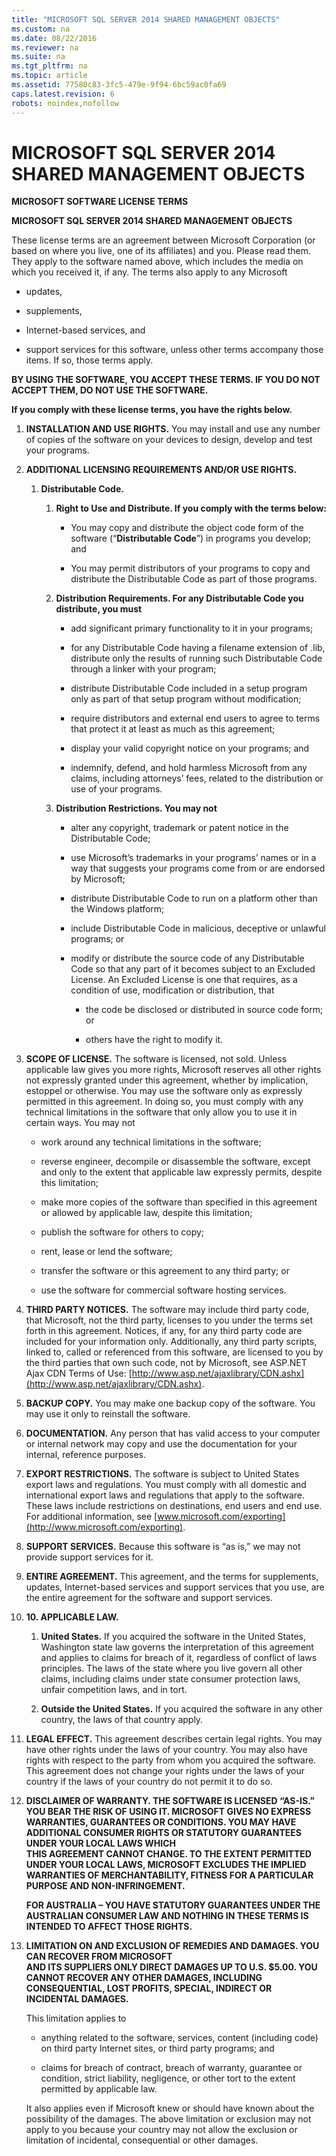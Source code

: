 ```yaml
---
title: "MICROSOFT SQL SERVER 2014 SHARED MANAGEMENT OBJECTS"
ms.custom: na
ms.date: 08/22/2016
ms.reviewer: na
ms.suite: na
ms.tgt_pltfrm: na
ms.topic: article
ms.assetid: 77580c83-3fc5-479e-9f94-6bc59ac0fa69
caps.latest.revision: 6
robots: noindex,nofollow
---
```

# MICROSOFT SQL SERVER 2014 SHARED MANAGEMENT OBJECTS
**MICROSOFT SOFTWARE LICENSE TERMS**  
  
 **MICROSOFT SQL SERVER 2014 SHARED MANAGEMENT OBJECTS**  
  
 These license terms are an agreement between Microsoft Corporation (or based on where you live, one of its affiliates) and you. Please read them. They apply to the software named above, which includes the media on which you received it, if any. The terms also apply to any Microsoft  
  
-   updates,  
  
-   supplements,  
  
-   Internet-based services, and  
  
-   support services for this software, unless other terms accompany those items. If so, those terms apply.  
  
 **BY USING THE SOFTWARE, YOU ACCEPT THESE TERMS. IF YOU DO NOT ACCEPT THEM, DO NOT USE THE SOFTWARE.**  
  
 **If you comply with these license terms, you have the rights below.**  
  
1.  **INSTALLATION AND USE RIGHTS.** You may install and use any number of copies of the software on your devices to design, develop and test your programs.  
  
2.  **ADDITIONAL LICENSING REQUIREMENTS AND/OR USE RIGHTS.**  
  
    1.  **Distributable Code.**  
  
        1.  **Right to Use and Distribute. If you comply with the terms below:**  
  
            -   You may copy and distribute the object code form of the software (“**Distributable Code**”) in programs you develop; and  
  
            -   You may permit distributors of your programs to copy and distribute the Distributable Code as part of those programs.  
  
        2.  **Distribution Requirements. For any Distributable Code you distribute, you must**  
  
            -   add significant primary functionality to it in your programs;  
  
            -   for any Distributable Code having a filename extension of .lib, distribute only the results of running such Distributable Code through a linker with your program;  
  
            -   distribute Distributable Code included in a setup program only as part of that setup program without modification;  
  
            -   require distributors and external end users to agree to terms that protect it at least as much as this agreement;  
  
            -   display your valid copyright notice on your programs; and  
  
            -   indemnify, defend, and hold harmless Microsoft from any claims, including attorneys’ fees, related to the distribution or use of your programs.  
  
        3.  **Distribution Restrictions. You may not**  
  
            -   alter any copyright, trademark or patent notice in the Distributable Code;  
  
            -   use Microsoft’s trademarks in your programs’ names or in a way that suggests your programs come from or are endorsed by Microsoft;  
  
            -   distribute Distributable Code to run on a platform other than the Windows platform;  
  
            -   include Distributable Code in malicious, deceptive or unlawful programs; or  
  
            -   modify or distribute the source code of any Distributable Code so that any part of it becomes subject to an Excluded License. An Excluded License is one that requires, as a condition of use, modification or distribution, that  
  
                -   the code be disclosed or distributed in source code form; or  
  
                -   others have the right to modify it.  
  
3.  **SCOPE OF LICENSE.** The software is licensed, not sold. Unless applicable law gives you more rights, Microsoft reserves all other rights not expressly granted under this agreement, whether by implication, estoppel or otherwise. You may use the software only as expressly permitted in this agreement. In doing so, you must comply with any technical limitations in the software that only allow you to use it in certain ways. You may not  
  
    -   work around any technical limitations in the software;  
  
    -   reverse engineer, decompile or disassemble the software, except and only to the extent that applicable law expressly permits, despite this limitation;  
  
    -   make more copies of the software than specified in this agreement or allowed by applicable law, despite this limitation;  
  
    -   publish the software for others to copy;  
  
    -   rent, lease or lend the software;  
  
    -   transfer the software or this agreement to any third party; or  
  
    -   use the software for commercial software hosting services.  
  
4.  **THIRD PARTY NOTICES.** The software may include third party code, that Microsoft, not the third party, licenses to you under the terms set forth in this agreement. Notices, if any, for any third party code are included for your information only. Additionally, any third party scripts, linked to, called or referenced from this software, are licensed to you by the third parties that own such code, not by Microsoft, see ASP.NET Ajax CDN Terms of Use: [http://www.asp.net/ajaxlibrary/CDN.ashx](http://www.asp.net/ajaxlibrary/CDN.ashx).  
  
5.  **BACKUP COPY.** You may make one backup copy of the software. You may use it only to reinstall the software.  
  
6.  **DOCUMENTATION.** Any person that has valid access to your computer or internal network may copy and use the documentation for your internal, reference purposes.  
  
7.  **EXPORT RESTRICTIONS.** The software is subject to United States export laws and regulations. You must comply with all domestic and international export laws and regulations that apply to the software. These laws include restrictions on destinations, end users and end use. For additional information, see [www.microsoft.com/exporting](http://www.microsoft.com/exporting).  
  
8.  **SUPPORT SERVICES.** Because this software is “as is,” we may not provide support services for it.  
  
9. **ENTIRE AGREEMENT.** This agreement, and the terms for supplements, updates, Internet-based services and support services that you use, are the entire agreement for the software and support services.  
  
10. **10.   APPLICABLE LAW.**  
  
    1.  **United States.** If you acquired the software in the United States, Washington state law governs the interpretation of this agreement and applies to claims for breach of it, regardless of conflict of laws principles. The laws of the state where you live govern all other claims, including claims under state consumer protection laws, unfair competition laws, and in tort.  
  
    2.  **Outside the United States.** If you acquired the software in any other country, the laws of that country apply.  
  
11. **LEGAL EFFECT.** This agreement describes certain legal rights. You may have other rights under the laws of your country. You may also have rights with respect to the party from whom you acquired the software. This agreement does not change your rights under the laws of your country if the laws of your country do not permit it to do so.  
  
12. **DISCLAIMER OF WARRANTY. THE SOFTWARE IS LICENSED “AS-IS.” YOU BEAR THE RISK OF USING IT. MICROSOFT GIVES NO EXPRESS WARRANTIES, GUARANTEES OR CONDITIONS. YOU MAY HAVE**   
    **ADDITIONAL CONSUMER RIGHTS OR STATUTORY GUARANTEES UNDER YOUR LOCAL LAWS WHICH**   
    **THIS AGREEMENT CANNOT CHANGE. TO THE EXTENT PERMITTED UNDER YOUR LOCAL LAWS, MICROSOFT EXCLUDES THE IMPLIED WARRANTIES OF MERCHANTABILITY, FITNESS FOR A PARTICULAR PURPOSE AND NON-INFRINGEMENT.**  
  
     **FOR AUSTRALIA – YOU HAVE STATUTORY GUARANTEES UNDER THE AUSTRALIAN CONSUMER LAW AND NOTHING IN THESE TERMS IS INTENDED TO AFFECT THOSE RIGHTS.**  
  
13. **LIMITATION ON AND EXCLUSION OF REMEDIES AND DAMAGES. YOU CAN RECOVER FROM MICROSOFT**   
    **AND ITS SUPPLIERS ONLY DIRECT DAMAGES UP TO U.S. $5.00. YOU CANNOT RECOVER ANY OTHER DAMAGES, INCLUDING CONSEQUENTIAL, LOST PROFITS, SPECIAL, INDIRECT OR INCIDENTAL DAMAGES.**  
  
     This limitation applies to  
  
    -   anything related to the software, services, content (including code) on third party Internet sites, or third party programs; and  
  
    -   claims for breach of contract, breach of warranty, guarantee or condition, strict liability, negligence, or other tort to the extent permitted by applicable law.  
  
     It also applies even if Microsoft knew or should have known about the possibility of the damages. The above limitation or exclusion may not apply to you because your country may not allow the exclusion or limitation of incidental, consequential or other damages.